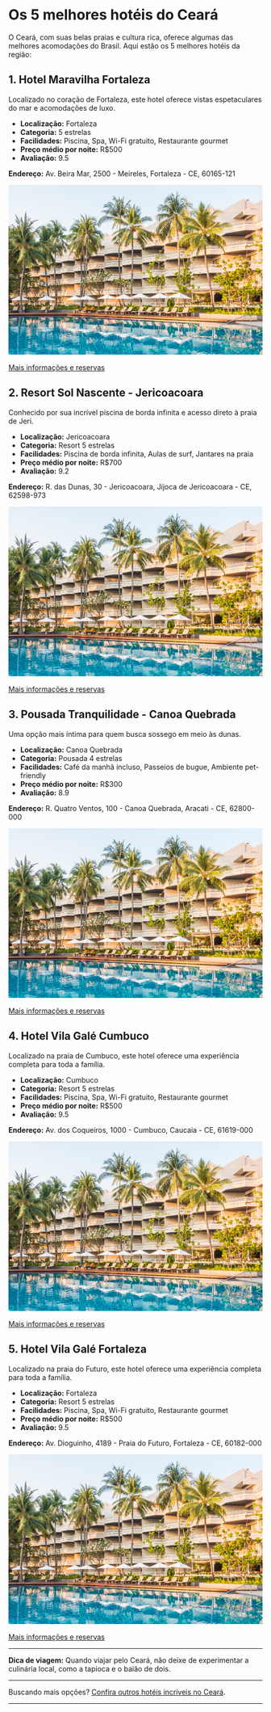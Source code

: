 # Os 5 melhores hotéis do Ceará

O Ceará, com suas belas praias e cultura rica, oferece algumas das melhores acomodações do Brasil. Aqui estão os 5 melhores hotéis da região:

## 1. Hotel Maravilha Fortaleza
Localizado no coração de Fortaleza, este hotel oferece vistas espetaculares do mar e acomodações de luxo.

- **Localização:** Fortaleza
- **Categoria:** 5 estrelas
- **Facilidades:** Piscina, Spa, Wi-Fi gratuito, Restaurante gourmet
- **Preço médio por noite:** R$500
- **Avaliação:** 9.5

**Endereço:** Av. Beira Mar, 2500 - Meireles, Fortaleza - CE, 60165-121

![Vista do Hotel Maravilha](../imagens/piscina.jpeg)

[Mais informações e reservas]()

## 2. Resort Sol Nascente - Jericoacoara
Conhecido por sua incrível piscina de borda infinita e acesso direto à praia de Jeri.

- **Localização:** Jericoacoara
- **Categoria:** Resort 5 estrelas
- **Facilidades:** Piscina de borda infinita, Aulas de surf, Jantares na praia
- **Preço médio por noite:** R$700
- **Avaliação:** 9.2

**Endereço:** R. das Dunas, 30 - Jericoacoara, Jijoca de Jericoacoara - CE, 62598-973

![Piscina do Resort](../imagens/piscina.jpeg)

[Mais informações e reservas]()

## 3. Pousada Tranquilidade - Canoa Quebrada
Uma opção mais íntima para quem busca sossego em meio às dunas.

- **Localização:** Canoa Quebrada
- **Categoria:** Pousada 4 estrelas
- **Facilidades:** Café da manhã incluso, Passeios de bugue, Ambiente pet-friendly
- **Preço médio por noite:** R$300
- **Avaliação:** 8.9

**Endereço:** R. Quatro Ventos, 100 - Canoa Quebrada, Aracati - CE, 62800-000

![Pousada entre as dunas](../imagens/piscina.jpeg)

[Mais informações e reservas]()

## 4. Hotel Vila Galé Cumbuco
Localizado na praia de Cumbuco, este hotel oferece uma experiência completa para toda a família.

- **Localização:** Cumbuco
- **Categoria:** Resort 5 estrelas
- **Facilidades:** Piscina, Spa, Wi-Fi gratuito, Restaurante gourmet
- **Preço médio por noite:** R$500
- **Avaliação:** 9.5

**Endereço:** Av. dos Coqueiros, 1000 - Cumbuco, Caucaia - CE, 61619-000

![Piscina do Resort](../imagens/piscina.jpeg)

[Mais informações e reservas]()

## 5. Hotel Vila Galé Fortaleza

Localizado na praia do Futuro, este hotel oferece uma experiência completa para toda a família.

- **Localização:** Fortaleza
- **Categoria:** Resort 5 estrelas
- **Facilidades:** Piscina, Spa, Wi-Fi gratuito, Restaurante gourmet
- **Preço médio por noite:** R$500
- **Avaliação:** 9.5

**Endereço:** Av. Dioguinho, 4189 - Praia do Futuro, Fortaleza - CE, 60182-000

![Piscina do Resort](../imagens/piscina.jpeg)

[Mais informações e reservas]()

---

**Dica de viagem:** Quando viajar pelo Ceará, não deixe de experimentar a culinária local, como a tapioca e o baião de dois.

---

Buscando mais opções? [Confira outros hotéis incríveis no Ceará](#).

---